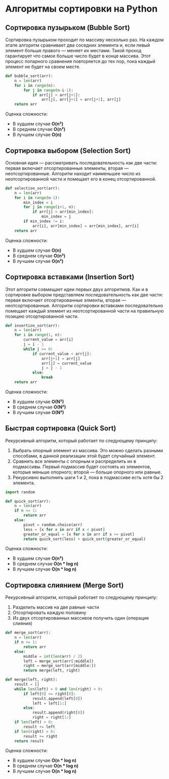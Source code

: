 # Алгоритмы сортировки на Python

## Сортировка пузырьком (Bubble Sort)
Сортировка пузырьком проходит по массиву несколько раз. На каждом этапе алгоритм сравнивает два соседних элемента и, если левый элемент больше правого — меняет их местами. Такой проход гарантирует что самое больше число будет в конце массива. Этот процесс попарного сравнения повторяется до тех пор, пока каждый элемент не будет на своем месте.

```python
def bubble_sort(arr):
    n = len(arr)
    for i in range(n):
        for j in range(n-i-1):
            if arr[j] > arr[j+1]:
                arr[j], arr[j+1] = arr[j+1], arr[j]
    return arr
```

Оценка сложности:
- В худшем случае **O(n²)**
- В среднем случае **O(n²)**
- В лучшем случае **O(n)**

## Сортировка выбором (Selection Sort)
Основная идея — рассматривать последовательность как две части: первая включает отсортированные элементы, вторая — неотсортированные. Алгоритм находит наименьшее число из неотсортированной части и помещает его в конец отсортированной.

```python
def selection_sort(arr):
    n = len(arr)
    for i in range(n-1):
        min_index = i
        for j in range(i+1, n):
            if arr[j] < arr[min_index]:
                min_index = j
        if min_index != i:
            arr[i], arr[min_index] = arr[min_index], arr[i]
    return arr
```

Оценка сложности:
- В худшем случае **O(n)**
- В среднем случае **O(n²)**
- В лучшем случае **O(n²)**

## Сортировка вставками (Insertion Sort)
Этот алгоритм совмещает идеи первых двух алгоритмов. Как и в сортировке выбором представляем последовательность как две части: первая включает отсортированные элменты, вторая — неотсортированные. Алгоритм сортировки вставками последовательно помещает каждый элемент из неотсортированной части на правильную позицию отсортированной части.

```python
def insertion_sort(arr):
    n = len(arr)
    for i in range(1, n):
        current_value = arr[i]
        j = i - 1
        while j >= 0:
            if current_value < arr[j]:
                arr[j+1] = arr[j]
                arr[j] = current_value
                j = j - 1
            else:
                break
    return arr
```

Оценка сложности:
- В худшем случае **O(N²)**
- В среднем случае **O(N²)**
- В лучшем случае **O(N²)**

## Быстрая сортировка  (Quick Sort)
Рекурсивный алгоритм, который работает по следующему принципу:
1. Выбрать опорный элемент из массива. Это можно сделать разными способами, в данной реализации этой будет случайный элемент.
2. Сравнить все элементы с опорным и распределить их в подмассивы. Первый подмассив будет состоять из элементов, которые меньше опорного; второй — больше опорного или равные.
3. Рекурсивно выполнить шаги 1 и 2, пока в подмассиве есть хотя бы 2 элемента.

```python
import random

def quick_sort(arr):
    n = len(arr)
    if n <= 1:
        return arr
    else:
        pivot = random.choice(arr)
        less = [x for x in arr if x < pivot]
        greater_or_equal = [x for x in arr if x >= pivot]
        return quick_sort(less) + quick_sort(greater_or_equal)
```

Оценка сложности:
- В худшем случае **O(n²)**
- В среднем случае **O(n * log n)**
- В лучшем случае **O(n * log n)**

## Сортировка слиянием (Merge Sort)
Рекурсивный алгоритм, который работает по следующему принципу:
1. Разделить массив на две равные части
2. Отсортировать каждую половину
3. Из двух отсортированных массивов получить один (операция слияния)

```python
def merge_sort(arr):
    n = len(arr)
    if n <= 1:
        return arr
    else:
        middle = int(len(arr) / 2)
        left = merge_sort(arr[:middle])
        right = merge_sort(arr[middle:])
        return merge(left, right)

def merge(left, right):
    result = []
    while len(left) > 0 and len(right) > 0:
        if left[0] <= right[0]:
            result.append(left[0])
            left = left[1:]
        else:
            result.append(right[0])
            right = right[1:]
    if len(left) > 0:
        result += left
    if len(right) > 0:
        result += right
    return result
```

Оценка сложности:
- В худшем случае **O(n * log n)**
- В среднем случае **O(n * log n)**
- В лучшем случае **O(n * log n)**

